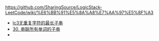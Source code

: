 https://github.com/SharingSource/LogicStack-LeetCode/wiki/%E6%BB%91%E5%8A%A8%E7%AA%97%E5%8F%A3

- [lc3无重复字符的最长子串](https://leetcode-cn.com/problems/longest-substring-without-repeating-characters/)
- [30. 串联所有单词的子串](https://leetcode-cn.com/problems/substring-with-concatenation-of-all-words/)
- 